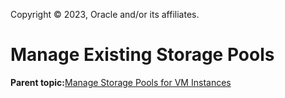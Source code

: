 Copyright © 2023, Oracle and/or its affiliates.

# Manage Existing Storage Pools

**Parent topic:**[Manage Storage Pools for VM Instances](../topics/cockpit-kvm_manage_storage.md)

